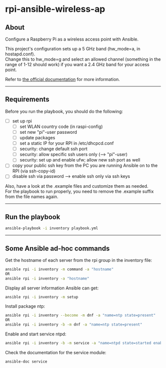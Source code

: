 # rpi-ansible-wireless-ap

## About

Configure a Raspberry Pi as a wireless access point with Ansible.

This project's configuration sets up a 5 GHz band (hw_mode=a, in hostapd.conf).  
Change this to hw_mode=g and select an allowed channel (something in the range of 1-12 should work) if you want a 2.4 GHz band for your access point.

Refer to [the official documentation](https://www.raspberrypi.com/documentation/computers/configuration.html#setting-up-a-bridged-wireless-access-point) for more information.

---

## Requirements

Before you run the playbook, you should do the following:

- [ ] set up rpi
  - [ ] set WLAN country code (in  raspi-config)
  - [ ] set new "pi"-user password
  - [ ] update packages
  - [ ] set a static IP for your RPI in /etc/dhcpcd.conf
  - [ ] security: change default ssh port
  - [ ] security: allow specific ssh users only (--> "pi"-user)
  - [ ] security: set up and enable ufw; allow new ssh port as well
- [ ] copy your public ssh key from the PC you are running Ansible on to the RPI (via ssh-copy-id)
- [ ] disable ssh via password --> enable ssh only via ssh keys

Also, have a look at the .example files and customize them as needed.  
For the playbook to run properly, you need to remove the .example suffix from the file names again.

---

## Run the playbook

```bash
ansible-playbook -i inventory playbook.yml
```

---

## Some Ansible ad-hoc commands

Get the hostname of each server from the rpi group in the inventory file:
```bash
ansible rpi -i inventory -m command -a "hostname"
OR
ansible rpi -i inventory -a "hostname"
```

Display all server information Ansible can get:
```bash
ansible rpi -i inventory -m setup
```

Install package ntp:
```bash
ansible rpi -i inventory --become -m dnf -a "name=ntp state=present"
OR
ansible rpi -i inventory -b -m dnf -a "name=ntp state=present"
```

Enable and start service ntpd:
```bash
ansible rpi -i inventory -b -m service -a "name=ntpd state=started enabled=yes"
```

Check the documentation for the service module:
```bash
ansible-doc service
```